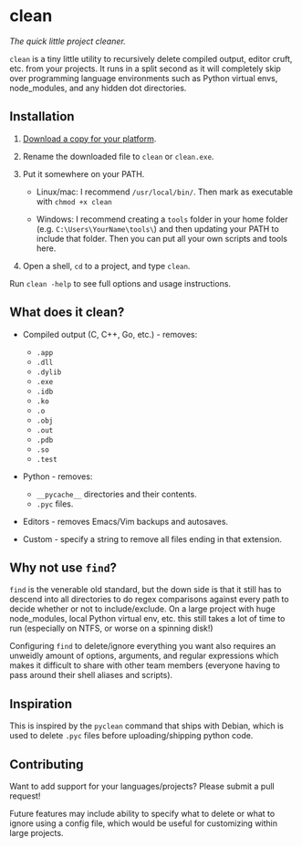 clean
=====

*The quick little project cleaner.*

`clean` is a tiny little utility to recursively delete compiled output, editor
cruft, etc. from your projects. It runs in a split second as it will completely
skip over programming language environments such as Python virtual envs,
node_modules, and any hidden dot directories.


Installation
------------

1. [Download a copy for your platform](https://github.com/vsalvino/clean/releases).

2. Rename the downloaded file to `clean` or `clean.exe`.

3. Put it somewhere on your PATH.

   * Linux/mac: I recommend `/usr/local/bin/`. Then mark as executable with
     `chmod +x clean`

   * Windows: I recommend creating a `tools` folder in your home folder (e.g.
     `C:\Users\YourName\tools\`) and then updating your PATH to include that
     folder. Then you can put all your own scripts and tools here.

4. Open a shell, `cd` to a project, and type `clean`.

Run `clean -help` to see full options and usage instructions.


What does it clean?
-------------------

* Compiled output (C, C++, Go, etc.) - removes:
  * `.app`
  * `.dll`
  * `.dylib`
  * `.exe`
  * `.idb`
  * `.ko`
  * `.o`
  * `.obj`
  * `.out`
  * `.pdb`
  * `.so`
  * `.test`

* Python - removes:
  * `__pycache__` directories and their contents.
  * `.pyc` files.

* Editors - removes Emacs/Vim backups and autosaves.

* Custom - specify a string to remove all files ending in that extension.


Why not use `find`?
-------------------

`find` is the venerable old standard, but the down side is that it still has to
descend into all directories to do regex comparisons against every path to
decide whether or not to include/exclude. On a large project with huge
node_modules, local Python virtual env, etc. this still takes a lot of time to
run (especially on NTFS, or worse on a spinning disk!)

Configuring `find` to delete/ignore everything you want also requires an
unweidly amount of options, arguments, and regular expressions which makes it
difficult to share with other team members (everyone having to pass around their
shell aliases and scripts).


Inspiration
-----------

This is inspired by the `pyclean` command that ships with Debian, which is used
to delete `.pyc` files before uploading/shipping python code.


Contributing
------------

Want to add support for your languages/projects? Please submit a pull request!

Future features may include ability to specify what to delete or what to ignore
using a config file, which would be useful for customizing within large
projects.
